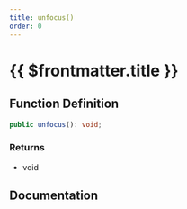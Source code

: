 ```yaml
---
title: unfocus()
order: 0
---
```


# {{ $frontmatter.title }}

<!--@include: ./unfocus_partial_header.md-->

## Function Definition

```ts
public unfocus(): void;
```

### Returns

* void

## Documentation

<!--@include: ./unfocus_partial_footer.md-->
